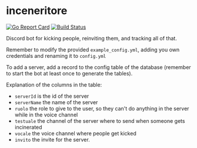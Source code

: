 # inceneritore
[![Go Report Card](https://goreportcard.com/badge/github.com/TheTipo01/inceneritore)](https://goreportcard.com/report/github.com/TheTipo01/inceneritore)
[![Build Status](https://travis-ci.com/TheTipo01/inceneritore.svg?branch=main)](https://travis-ci.com/TheTipo01/inceneritore)

Discord bot for kicking people, reinviting them, and tracking all of that.

Remember to modify the provided `example_config.yml`, adding you own credentials and renaming it to `config.yml`

To add a server, add a record to the config table of the database (remember to start the bot at least once to generate the tables).

Explanation of the columns in the table:
* `serverId` is the id of the server
* `serverName` the name of the server
* `ruolo` the role to give to the user, so they can't do anything in the server while in the voice channel
* `testuale` the channel of the server where to send when someone gets incinerated
* `vocale` the voice channel where people get kicked
* `invito` the invite for the server.
